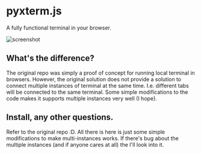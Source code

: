 # pyxterm.js
A fully functional terminal in your browser.

![screenshot](https://github.com/cs01/pyxterm.js/raw/master/pyxtermjs.gif)

## What's the difference?

The original repo was simply a proof of concept for running local terminal in browsers. However, the original solution does not provide a solution to connect multiple instances of terminal at the same time. I.e. different tabs will be connected to the same terminal. Some simple modifications to the code makes it supports multiple instances very well (I hope).

## Install, any other questions.

Refer to the original repo :D. All there is here is just some simple modifications to make multi-instances works. If there's bug about the multiple instances (and if anyone cares at all) the I'll look into it.
